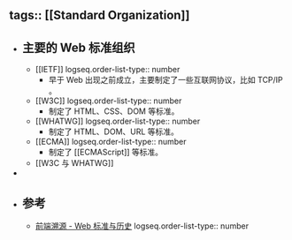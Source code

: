 tags:: [[Standard Organization]] 
---

- ## 主要的 Web 标准组织
	- [[IETF]]
	  logseq.order-list-type:: number
		- 早于 Web 出现之前成立，主要制定了一些互联网协议，比如 TCP/IP 。
	- [[W3C]]
	  logseq.order-list-type:: number
		- 制定了 HTML、CSS、DOM 等标准。
	- [[WHATWG]]
	  logseq.order-list-type:: number
		- 制定了 HTML、DOM、URL 等标准。
	- [[ECMA]]
	  logseq.order-list-type:: number
		- 制定了 [[ECMAScript]] 等标准。
	- [[W3C 与 WHATWG]]
-
- ## 参考
	- [前端溯源 - Web 标准与历史](https://juejin.cn/post/6934363152121331725)
	  logseq.order-list-type:: number